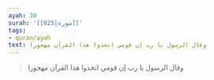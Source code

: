 ```yaml
---
ayah: 30
surah: '[[025|سورة]]'
tags:
- quran/ayah
text: وقال الرسول يا رب إن قومي اتخذوا هذا القرآن مهجورا
---
```

> وقال الرسول يا رب إن قومي اتخذوا هذا القرآن مهجورا
